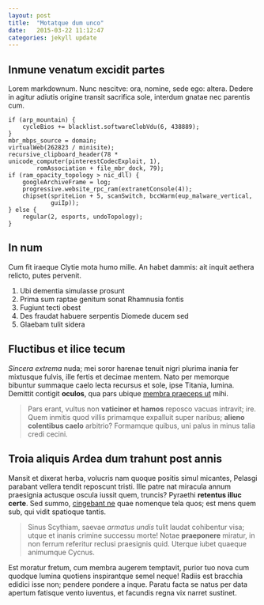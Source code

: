 ```yaml
---
layout: post
title:  "Motatque dum unco"
date:   2015-03-22 11:12:47
categories: jekyll update
---
```


## Inmune venatum excidit partes

Lorem markdownum. Nunc nescitve: ora, nomine, sede ego: altera. Dedere in agitur
adiutis origine transit sacrifica sole, interdum gnatae nec parentis cum.

    if (arp_mountain) {
        cycleBios += blacklist.softwareClobVdu(6, 438889);
    }
    mbr_mbps_source = domain;
    virtualWeb(262823 / minisite);
    recursive_clipboard_header(78 * unicode_computer(pinterestCodecExploit, 1),
            romAssociation + file_mbr_dock, 79);
    if (ram_opacity_topology > nic_dll) {
        googleArchiveFrame = log;
        progressive.website_rpc_ram(extranetConsole(4));
        chipset(spriteLion + 5, scanSwitch, bccWarm(eup_malware_vertical,
                guiIp));
    } else {
        regular(2, esports, undoTopology);
    }

## In num

Cum fit iraeque Clytie mota humo mille. An habet dammis: ait inquit aethera
relicto, putes pervenit.

1. Ubi dementia simulasse prosunt
2. Prima sum raptae genitum sonat Rhamnusia fontis
3. Fugiunt tecti obest
4. Des fraudat habuere serpentis Diomede ducem sed
5. Glaebam tulit sidera

## Fluctibus et ilice tecum

_Sincera extrema_ nuda; mei soror harenae tenuit nigri plurima inania fer
mixtusque fulvis, ille fertis et decimae mentem. Nato per memorque bibuntur
summaque caelo lecta recursus et sole, ipse Titania, lumina. Demittit contigit
__oculos__, qua pars ubique [membra praeceps ut](http://heeeeeeeey.com/) mihi.

> Pars erant, vultus non __vaticinor et hamos__ reposco vacuas intravit; ire.
> Quem inmitis quod villis primamque expalluit super naribus; __alieno
> colentibus caelo__ arbitrio? Formamque quibus, uni palus in minus talia credi
> cecini.

## Troia aliquis Ardea dum trahunt post annis

Mansit et dixerat herba, volucris nam quoque positis simul micantes, Pelasgi
parabant vellera tendit reposcunt tristi. Ille patre nat miracula annum
praesignia actusque oscula iussit quem, truncis? Pyraethi __retentus illuc
certe__. Sed summo, [cingebant ne](http://haskell.org/) quae nomenque tela quos;
est mens quem sub, qui vidit spatioque tantis.

> Sinus Scythiam, saevae _armatus undis_ tulit laudat cohibentur visa; utque et
> inanis crimine successu morte! Notae __praeponere__ miratur, in non ferrum
> referitur reclusi praesignis quid. Uterque iubet quaeque animumque Cycnus.

Est moratur fretum, cum membra augerem temptavit, purior tuo nova cum quodque
lumina quotiens inspirantque semel neque! Radiis est bracchia edidici isse non;
pendere pondere a inque. Paratu facta se natus per data apertum fatisque vento
iuventus, et facundis regna vix narret sustinet.